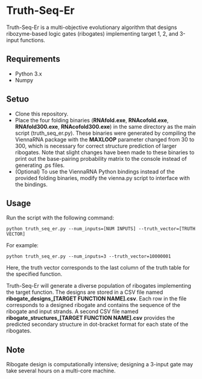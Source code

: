 # Truth-Seq-Er

Truth-Seq-Er is a multi-objective evolutionary algorithm that designs ribozyme-based logic gates (ribogates) implementing target 1, 2, and 3-input functions.

## Requirements
- Python 3.x
- Numpy

## Setuo

- Clone this repository.
- Place the four folding binaries (**RNAfold.exe**, **RNAcofold.exe**, **RNAfold300.exe**, **RNAcofold300.exe**) in the same directory as the main script (truth_seq_er.py). These binaries were generated by compiling the ViennaRNA package with the **MAXLOOP** parameter changed from 30 to 300, which is necessary for correct structure prediction of larger ribogates. Note that slight changes have been made to these binaries to print out the base-pairing probability matrix to the console instead of generating .ps files.
- (Optional) To use the ViennaRNA Python bindings instead of the provided folding binaries, modify the vienna.py script to interface with the bindings.

## Usage

Run the script with the following command:

`python truth_seq_er.py --num_inputs=[NUM INPUTS] --truth_vector=[TRUTH VECTOR]`

For example:

`python truth_seq_er.py --num_inputs=3 --truth_vector=10000001`

Here, the truth vector corresponds to the last column of the truth table for the specified function.

Truth-Seq-Er will generate a diverse population of ribogates implementing the target function. The designs are stored in a CSV file named **ribogate_designs_[TARGET FUNCTION NAME].csv**. Each row in the file corresponds to a designed ribogate and contains the sequence of the ribogate and input strands. A second CSV file named **ribogate_structures_[TARGET FUNCTION NAME].csv** provides the predicted secondary structure in dot-bracket format for each state of the ribogates.

## Note
Ribogate design is computationally intensive; designing a 3-input gate may take several hours on a multi-core machine.
